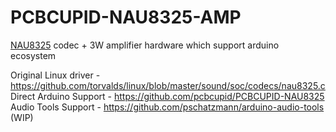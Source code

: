 # PCBCUPID-NAU8325-AMP
[NAU8325](https://www.nuvoton.com/export/resource-files/en-us--DS_NAU8325_DataSheet_EN_Rev2.5.pdf) codec + 3W amplifier hardware which support arduino ecosystem 

Original Linux driver - https://github.com/torvalds/linux/blob/master/sound/soc/codecs/nau8325.c <br/>
Direct Arduino Support - https://github.com/pcbcupid/PCBCUPID-NAU8325 <br/>
Audio Tools Support - https://github.com/pschatzmann/arduino-audio-tools (WIP)


